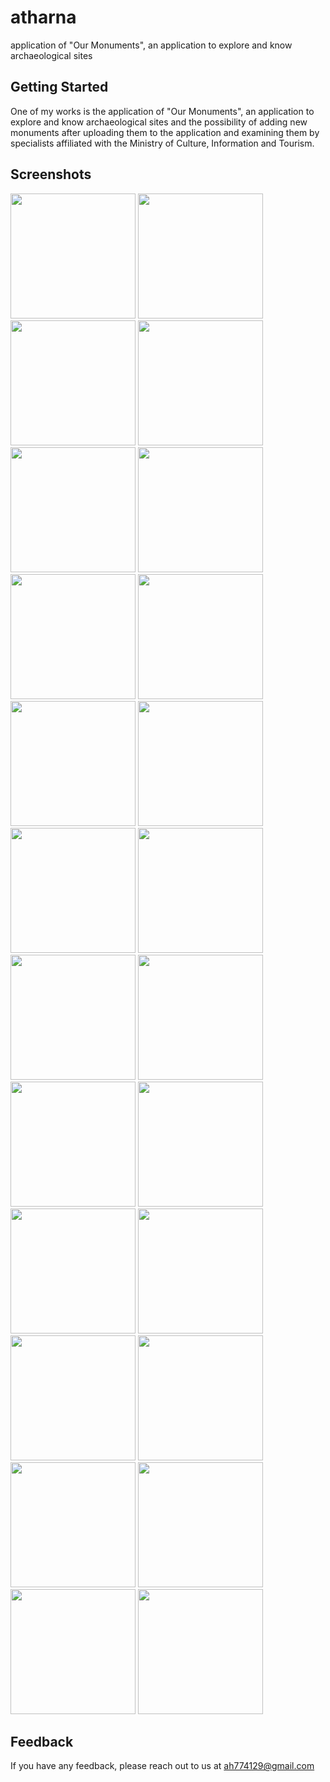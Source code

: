 # atharna

application of "Our Monuments", an application to explore and know archaeological sites

## Getting Started

One of my works is the application of "Our Monuments", an application to explore and know archaeological sites and the possibility of adding new monuments after uploading them to the application and examining them by specialists affiliated with the Ministry of Culture, Information and Tourism.

## Screenshots
<div>
<img src='https://github.com/0Ahmad0/atharna/blob/master/screenshots/1679337255238.jpg' width="200px">
  <span></span>
<img src='https://github.com/0Ahmad0/atharna/blob/master/screenshots/1679337255256.jpg' width="200px">
  <span></span>
 <img src='https://github.com/0Ahmad0/atharna/blob/master/screenshots/1679337255270.jpg' width="200px">
  <span></span>
  <img src='https://github.com/0Ahmad0/atharna/blob/master/screenshots/1679337255307.jpg' width="200px">
  <span></span>
  <img src='https://github.com/0Ahmad0/atharna/blob/master/screenshots/1679337255328.jpg' width="200px">
<img src='https://github.com/0Ahmad0/atharna/blob/master/screenshots/1679337255349.jpg' width="200px">
<img src='https://github.com/0Ahmad0/atharna/blob/master/screenshots/1679337255371.jpg' width="200px">
<img src='https://github.com/0Ahmad0/atharna/blob/master/screenshots/1679337255393.jpg' width="200px">
<img src='https://github.com/0Ahmad0/atharna/blob/master/screenshots/1679337255412.jpg' width="200px">
<img src='https://github.com/0Ahmad0/atharna/blob/master/screenshots/1679337255433.jpg' width="200px">
<img src='https://github.com/0Ahmad0/atharna/blob/master/screenshots/1679337255456.jpg' width="200px">
<img src='https://github.com/0Ahmad0/atharna/blob/master/screenshots/1679337255476.jpg' width="200px">
<img src='https://github.com/0Ahmad0/atharna/blob/master/screenshots/1679337255496.jpg' width="200px">
<img src='https://github.com/0Ahmad0/atharna/blob/master/screenshots/1679337255512.jpg' width="200px">
<img src='https://github.com/0Ahmad0/atharna/blob/master/screenshots/1679337255526.jpg' width="200px">
<img src='https://github.com/0Ahmad0/atharna/blob/master/screenshots/1679337255542.jpg' width="200px">
<img src='https://github.com/0Ahmad0/atharna/blob/master/screenshots/1679337255559.jpg' width="200px">
<img src='https://github.com/0Ahmad0/atharna/blob/master/screenshots/1679337255579.jpg' width="200px">
<img src='https://github.com/0Ahmad0/atharna/blob/master/screenshots/1679337255598.jpg' width="200px">
<img src='https://github.com/0Ahmad0/atharna/blob/master/screenshots/1679337255619.jpg' width="200px">
<img src='https://github.com/0Ahmad0/atharna/blob/master/screenshots/1679337255637.jpg' width="200px">
<img src='https://github.com/0Ahmad0/atharna/blob/master/screenshots/1679337255649.jpg' width="200px">
<img src='https://github.com/0Ahmad0/atharna/blob/master/screenshots/1679337255665.jpg' width="200px">
<img src='https://github.com/0Ahmad0/atharna/blob/master/screenshots/1679337255686.jpg' width="200px">
</div>



## Feedback

If you have any feedback, please reach out to us at ah774129@gmail.com

